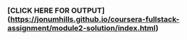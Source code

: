 
### [CLICK HERE FOR OUTPUT] (https://jonumhills.github.io/coursera-fullstack-assignment/module2-solution/index.html)
